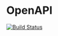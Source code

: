 # OpenAPI

[![Build Status](https://travis-ci.org/zweidenker/OpenAPI.svg?branch=master)](https://travis-ci.org/zweidenker/OpenAPI)
